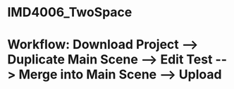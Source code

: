 # IMD4006_TwoSpace

# <p> Workflow:  Download Project --> Duplicate Main Scene --> Edit  Test --> Merge into Main Scene --> Upload 


</p>
